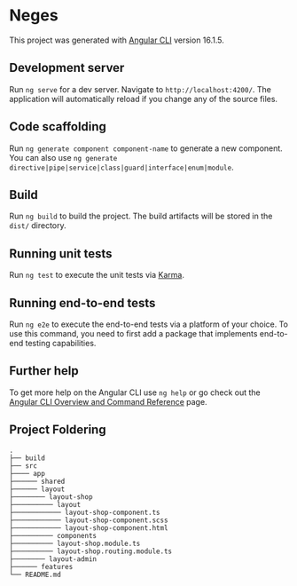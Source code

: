# Neges

This project was generated with [Angular CLI](https://github.com/angular/angular-cli) version 16.1.5.

## Development server

Run `ng serve` for a dev server. Navigate to `http://localhost:4200/`. The application will automatically reload if you change any of the source files.

## Code scaffolding

Run `ng generate component component-name` to generate a new component. You can also use `ng generate directive|pipe|service|class|guard|interface|enum|module`.

## Build

Run `ng build` to build the project. The build artifacts will be stored in the `dist/` directory.

## Running unit tests

Run `ng test` to execute the unit tests via [Karma](https://karma-runner.github.io).

## Running end-to-end tests

Run `ng e2e` to execute the end-to-end tests via a platform of your choice. To use this command, you need to first add a package that implements end-to-end testing capabilities.

## Further help

To get more help on the Angular CLI use `ng help` or go check out the [Angular CLI Overview and Command Reference](https://angular.io/cli) page.

## Project Foldering

    .
    ├── build
    ├── src
    ├──── app
    ├────── shared
    ├────── layout
    ├──────── layout-shop
    ├────────── layout
    ├──────────── layout-shop-component.ts
    ├──────────── layout-shop-component.scss
    ├──────────── layout-shop-component.html
    ├────────── components
    ├────────── layout-shop.module.ts
    ├────────── layout-shop.routing.module.ts
    ├──────── layout-admin
    ├────── features
    └── README.md
